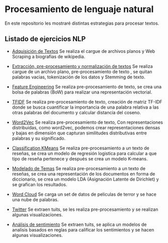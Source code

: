 # Procesamiento de lenguaje natural

En este repositorio les mostraré distintas estrategias para procesar textos.

## Listado de ejercicios NLP

* [Adquisición de Textos](https://nbviewer.jupyter.org/github/jonathanfuya/NLP/blob/master/Taller%2002%20-%20Adquisici%C3%B3n%20de%20Textos.ipynb) Se realiza el cargue de archivos planos y Web Scraping a biografias de wikipedia.

* [Extracción, pre-procesamiento y normalización de textos](https://nbviewer.jupyter.org/github/jonathanfuya/NLP/blob/master/Taller%2003%20-%20Extracci%C3%B3n%2C%20pre-procesamiento%20%20y%20normalizaci%C3%B3n%20de%20textos.ipynb) Se realiza cargue de un archivo plano, pre-procesamiento de texto ,  se quitan palabras vacias, tokenización de los datos y Stemming de texto.

* [Feature Engineering](https://nbviewer.jupyter.org/github/jonathanfuya/NLP/blob/master/Taller%2004%20-%20Feature%20Engineering.ipynb) Se realiza pre-procesamiento de texto, se crea una bolsa de palabras (BoW) para realizar una representación vectorial.

* [TFIDF](https://nbviewer.jupyter.org/github/jonathanfuya/NLP/blob/master/Taller%2005%20-%20TFIDF.ipynb) Se realiza pre-procesamiento de texto, creación de matriz TF-IDF donde se busca cuantificar la importancia de una palabra relativa a las otras palabras del documento y calcular distancia del coseno.

* [Word2Vec](https://nbviewer.jupyter.org/github/jonathanfuya/NLP/blob/master/Taller%2006%20-%20Word2Vec.ipynb) Se realiza pre-procesamiento de texto, Con representaciones distribuidas, como word2vec, podemos crear representaciones densas y bajas en dimensión que capturan similitudes distributivas entre palabras y su significado.

* [Classification KMeans](https://nbviewer.jupyter.org/github/jonathanfuya/NLP/blob/master/Taller%2007%20-%20ClassificationKMeans.ipynb) Se realiza pre-procesamiento a un texto de reseñas, se crea un modelo de regresión logistica para calcular a que tipo de reseña pertenece y después se crea un modelo K-means.

* [Modelado de Temas](https://nbviewer.jupyter.org/github/jonathanfuya/NLP/blob/master/Taller%2008%20-%20Modelado%20de%20Temas.ipynb) Se realiza pre-procesamiento a un texto de reseñas, se crea una representación de los documentos en forma de diccionario, se crea un modelo LDA (Asignación Latente de Dirichlet) y se grafican los resultados.

* [Word Cloud](https://nbviewer.jupyter.org/github/jonathanfuya/NLP/blob/master/Taller%2009%20-%20Word%20Cloud.ipynb) Se carga un set de datos de peliculas de terror y se hace una nube de palabras.

* [Twitter](https://nbviewer.jupyter.org/github/jonathanfuya/NLP/blob/master/Taller%2010%20-%20Twitter.ipynb) Se extraen tuits, se les realiza pre-procesamiento y se realizan algunas visualizaciones.

* [Análisis de sentimiento](https://nbviewer.jupyter.org/github/jonathanfuya/NLP/blob/master/Taller%2011%20-%20Sentimiento.ipynb) Se extraen tuits, se aplica un modelos de analisis basados en reglas para calificar los sentimientos y se hacen algunas visualizaciones.
